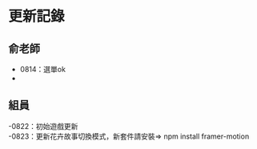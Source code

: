 # 更新記錄
## 俞老師
- 0814：選單ok
- 
## 組員
-0822：初始遊戲更新<br/>
-0823：更新花卉故事切換模式，新套件請安裝=> npm install framer-motion
